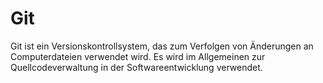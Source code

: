 # Git

Git ist ein Versionskontrollsystem, das zum Verfolgen von Änderungen an Computerdateien verwendet wird. Es wird im Allgemeinen zur Quellcodeverwaltung in der Softwareentwicklung verwendet.